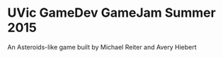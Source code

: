 # UVic GameDev GameJam Summer 2015

An Asteroids-like game built by Michael Reiter and Avery Hiebert